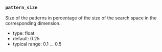 ### `pattern_size`

Size of the patterns in percentage of the size of the search space in the corresponding dimension.


  - type: float
  - default: 0.25
  - typical range: 0.1 ... 0.5
